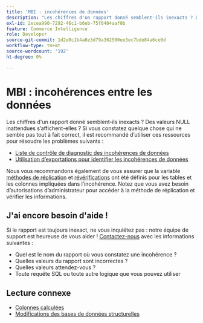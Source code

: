 ```yaml
---
title: 'MBI : incohérences de données'
description: "Les chiffres d'un rapport donné semblent-ils inexacts ? Des valeurs NULL inattendues s’affichent-elles ? Si vous constatez quelque chose qui ne semble pas tout à fait correct, nous vous recommandons d’utiliser ces ressources pour vous aider à résoudre les problèmes suivants :"
exl-id: 2ecea990-7292-46c1-b6eb-75f0404aaf0b
feature: Commerce Intelligence
role: Developer
source-git-commit: 1d2e0c1b4a8e3d79a362500ee3ec7bde84a6ce0d
workflow-type: tm+mt
source-wordcount: '192'
ht-degree: 0%

---
```


# MBI : incohérences entre les données

Les chiffres d&#39;un rapport donné semblent-ils inexacts ? Des valeurs NULL inattendues s’affichent-elles ? Si vous constatez quelque chose qui ne semble pas tout à fait correct, il est recommandé d’utiliser ces ressources pour résoudre les problèmes suivants :

* [Liste de contrôle de diagnostic des incohérences de données](/help/troubleshooting/miscellaneous/diagnosing-a-data-discrepancy.md)
* [Utilisation d’exportations pour identifier les incohérences de données](/help/troubleshooting/miscellaneous/using-data-exports-to-pinpoint-discrepancies.md)

Nous vous recommandons également de vous assurer que la variable [méthodes de réplication](https://docs.magento.com/mbi/data-analyst/data-warehouse-mgr/cfg-replication-methods.html) et [révérifications](https://docs.magento.com/mbi/data-analyst/data-warehouse-mgr/cfg-data-rechecks.html) ont été définis pour les tables et les colonnes impliquées dans l’incohérence. Notez que vous avez besoin d’autorisations d’administrateur pour accéder à la méthode de réplication et vérifier les informations.

## J&#39;ai encore besoin d&#39;aide !

Si le rapport est toujours inexact, ne vous inquiétez pas : notre équipe de support est heureuse de vous aider ! [Contactez-nous](/help/help-center-guide/help-center/magento-help-center-user-guide.md#submit-ticket) avec les informations suivantes :

* Quel est le nom du rapport où vous constatez une incohérence ?
* Quelles valeurs du rapport sont incorrectes ?
* Quelles valeurs attendez-vous ?
* Toute requête SQL ou toute autre logique que vous pouvez utiliser

## Lecture connexe

* [Colonnes calculées](/help/how-to/general/mbi-creating-and-editing-advanced-calculated-columns.md)
* [Modifications des bases de données structurelles](https://experienceleague.adobe.com/docs/commerce-business-intelligence/mbi/analyze/connecting/data-migration-services.html)
